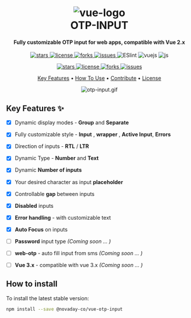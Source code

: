 
<h1  align="center">
<br>
<img src="https://i.ibb.co/qDR8VZv/vue-logo.png" alt="vue-logo">
<br>
OTP-INPUT
<br>
</h1>
<h4  align="center">
Fully customizable OTP input for web apps, compatible with Vue 2.x
</h4>

<p  align="center">
<a  href="https://github.com/novaday-co/otp-input-vue/stargazers">
<img  src="https://img.shields.io/github/stars/novaday-co/otp-input-vue" alt="stars">
</a>
<a  href="https://github.com/novaday-co/otp-input-vue/blob/master/LICENSE">
<img  src="https://img.shields.io/github/license/novaday-co/otp-input-vue" alt="license">
</a>
<a  href="https://github.com/novaday-co/otp-input-vue/network">
<img  src="https://img.shields.io/github/forks/novaday-co/otp-input-vue" alt="forks">
</a>
<a  href="https://github.com/novaday-co/otp-input-vue/issues">
<img  src="https://img.shields.io/github/issues/novaday-co/otp-input-vue" alt="issues">
</a>
<img  src="https://img.shields.io/badge/eslint-3A33D1?style=for-the-badge&logo=eslint&logoColor=white" alt="ESlint">
<img  src="https://img.shields.io/badge/Vue.js-35495E?style=for-the-badge&logo=vuedotjs&logoColor=4FC08D" alt="vuejs">
<img  src="https://img.shields.io/badge/JavaScript-323330?style=for-the-badge&logo=javascript&logoColor=F7DF1E" alt="js">
</p>

<p  align="center">
<a  href="https://github.com/novaday-co/otp-input-vue/stargazers">
<img  src="https://img.shields.io/github/stars/novaday-co/otp-input-vue" alt="stars">
</a>
<a  href="https://github.com/novaday-co/otp-input-vue/blob/master/LICENSE">
<img  src="https://img.shields.io/github/license/novaday-co/otp-input-vue" alt="license">
</a>
<a  href="https://github.com/novaday-co/otp-input-vue/network">
<img  src="https://img.shields.io/github/forks/novaday-co/otp-input-vue" alt="forks">
</a>
<a  href="https://github.com/novaday-co/otp-input-vue/issues">
<img  src="https://img.shields.io/github/issues/novaday-co/otp-input-vue" alt="issues">
</a>
</p>

<p  align="center">
<a  href="#key-features">Key Features</a> •
<a  href="#how-to-use">How To Use</a> •
<a  href="#contribute">Contribute</a> •
<a  href="#license">License</a>
</p>

<p  align="center">
<img  src="https://i.ibb.co/rmQmDcw/otp-input.gif"
alt="otp-input.gif">
</p>

## Key Features ✨

- [x] Dynamic display modes - **Group** and **Separate**

- [x] Fully customizable style - **Input** , **wrapper** , **Active Input**, **Errors**

- [x] Direction of inputs - **RTL** / **LTR**

- [x] Dynamic Type - **Number** and **Text**

- [x] Dynamic **Number of inputs**

- [x] Your desired character as input **placeholder**

- [x] Controllable **gap** between inputs

- [x] **Disabled** inputs

- [x] **Error handling** - with customizable text

- [x] **Auto Focus** on inputs

- [ ] **Password** input type  *(Coming soon ... )*

- [ ]  **web-otp** - auto fill input from sms  *(Coming soon ... )*

- [ ]  **Vue 3.x** - compatible with vue 3.x *(Coming soon ... )*
  
## How to install

To install the latest stable version:

```bash
npm install --save @novaday-co/vue-otp-input
```
